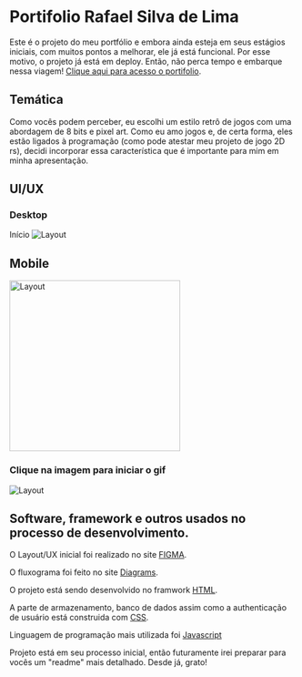 # Portifolio Rafael Silva de Lima
  Este é o projeto do meu portfólio e embora ainda esteja em seus estágios iniciais, com muitos pontos a melhorar, ele já está funcional. Por esse motivo, o projeto já está em deploy. Então, não perca tempo e embarque nessa viagem!
  [Clique aqui para acesso o portifolio](https://rafaelsilvadelima.github.io/portifolio_rafael_silva_de_lima/).
  
  ## Temática
  Como vocês podem perceber, eu escolhi um estilo retrô de jogos com uma abordagem de 8 bits e pixel art. Como eu amo jogos e, de certa forma, eles estão ligados à programação (como pode atestar meu projeto de jogo 2D rs), decidi incorporar essa característica que é importante para mim em minha apresentação.
  
  ## UI/UX
  ### Desktop
  Início
  <img src="assets_readme/screencapture-rafaelsilvadelima-github-io-portifolio.png" alt="Layout">
  
  ## Mobile
  <img src="assets_readme/screencapture-rafaelsilvadelima-github-io-portifolio-rafael-silva-de-lima-2023-03-08-22_53_31 (1).png" alt="Layout" width="300px">
  
  ### Clique na imagem para iniciar o gif
  <img src="assets_readme/mobile.gif" alt="Layout">
  

   ## Software, framework e outros usados no processo de desenvolvimento.

 O Layout/UX inicial foi realizado no site [FIGMA](https://www.figma.com/).

 O fluxograma foi feito no site [Diagrams](https://www.diagrams.net/).

 O projeto está sendo desenvolvido no framwork [HTML](https://developer.mozilla.org/pt-BR/docs/Web/HTML).

 A parte de armazenamento, banco de dados assim como a authenticação de usuário está construida com [CSS](https://developer.mozilla.org/pt-BR/docs/Web/CSS).

 Linguagem de programação mais utilizada foi [Javascript](https://www.javascript.com/)

 Projeto está em seu processo inicial, então futuramente irei preparar para vocês um "readme" mais detalhado. Desde já, grato!
